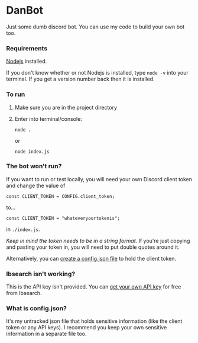 # DanBot
Just some dumb discord bot. You can use my code to build your own bot too.

### Requirements
[Nodejs](https://nodejs.org/en/) installed.

If you don't know whether or not Nodejs is installed, type ```node -v``` into your terminal. If you get a version number back then it is installed.

### To run
1. Make sure you are in the project directory
2. Enter into terminal/console: 
    
    ```node .```
    
    or 
    
    ```node index.js```

### The bot won't run?
If you want to run or test locally, you will need your own Discord client token and change the value of 
    
    const CLIENT_TOKEN = CONFIG.client_token;

to...

    const CLIENT_TOKEN = "whateveryourtokenis";

in `./index.js`.

*Keep in mind the token needs to be in a string format.* If you're just copying and pasting your token in, you will need to put double quotes around it.

Alternatively, you can [create a config.json file](#what-is-configjson) to hold the client token. 

### Ibsearch isn't working?
This is the API key isn't provided. You can [get your own API key](https://ibsearch.xxx/api/) for free from Ibsearch.

### What is config.json?
It's my untracked json file that holds sensitive information (like the client token or any API keys). I recommend you keep your own sensitive information in a separate file too. 
